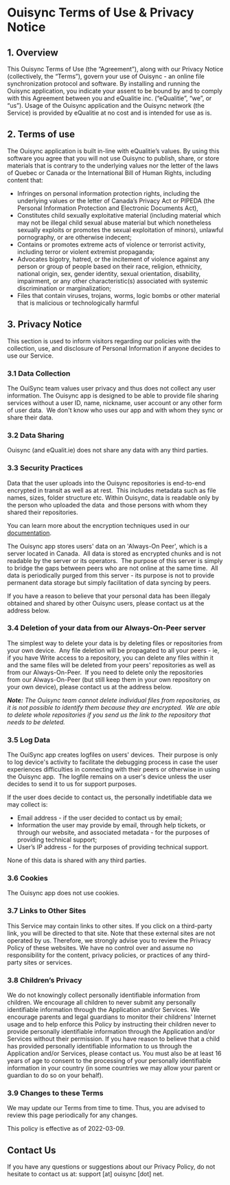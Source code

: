# Ouisync Terms of Use & Privacy Notice

## 1. Overview
This Ouisync Terms of Use (the “Agreement”), along with our Privacy Notice (collectively, the “Terms”), govern your use of Ouisync - an online file synchronization protocol and software.
By installing and running the Ouisync application, you indicate your assent to be bound by and to comply with this Agreement between you and eQualitie inc. (“eQualitie”, “we”, or “us”). Usage of the Ouisync application and the Ouisync network (the Service) is provided by eQualitie at no cost and is intended for use as is.

## 2. Terms of use
The Ouisync application is built in-line with eQualitie’s values. By using this software you agree that you will not use Ouisync to publish, share, or store materials that is contrary to the underlying values nor the letter of the laws of Quebec or Canada or the International Bill of Human Rights, including content that:
* Infringes on personal information protection rights, including the underlying values or the letter of Canada’s Privacy Act or PIPEDA (the Personal Information Protection and Electronic Documents Act),
* Constitutes child sexually exploitative material (including material which may not be illegal child sexual abuse material but which nonetheless sexually exploits or promotes the sexual exploitation of minors), unlawful pornography, or are otherwise indecent;
* Contains or promotes extreme acts of violence or terrorist activity, including terror or violent extremist propaganda;
* Advocates bigotry, hatred, or the incitement of violence against any person or group of people based on their race, religion, ethnicity, national origin, sex, gender identity, sexual orientation, disability, impairment, or any other characteristic(s) associated with systemic discrimination or marginalization;
* Files that contain viruses, trojans, worms,  logic bombs or other material that is malicious or technologically harmful
 
## 3. Privacy Notice

This section is used to inform visitors regarding our policies with the collection, use, and disclosure of Personal Information if anyone decides to use our Service.
### 3.1 Data Collection
The OuiSync team values user privacy and thus does not collect any user information. 
The Ouisync app is designed to be able to provide file sharing services without a user ID, name, nickname, user account or any other form of user data.  We don't know who uses our app and with whom they sync or share their data.  

### 3.2 Data Sharing
Ouisync (and eQualit.ie) does not share any data with any third parties.  

### 3.3 Security Practices
Data that the user uploads into the Ouisync repositories is end-to-end encrypted in transit as well as at rest.  This includes metadata such as file names, sizes, folder structure etc. Within Ouisync, data is readable only by the person who uploaded the data  and those persons with whom they shared their repositories.  

You can learn more about the encryption techniques used in our [documentation](https://github.com/equalitie/ouisync/blob/master/doc/paper.md).

The Ouisync app stores users' data on an 'Always-On Peer', which is a server located in Canada.  All data is stored as encrypted chunks and is not readable by the server or its operators.  The purpose of this server is simply to bridge the gaps between peers who are not online at the same time.  All data is periodically purged from this server - its purpose is not to provide permanent data storage but simply facilitation of data syncing by peers.

If you have a reason to believe that your personal data has been illegaly obtained and shared by other Ouisync users, please contact us at the address below.

### 3.4 Deletion of your data from our Always-On-Peer server
The simplest way to delete your data is by deleting files or repositories from your own device.  Any file deletion will be propagated to all your peers - ie, if you have Write access to a repository, you can delete any files within it and the same files will be deleted from your peers' repositories as well as from our Always-On-Peer.  If you need to delete only the repositories from our Always-On-Peer (but still keep them in your own repository on your own device), please contact us at the address below.

***Note:** The Ouisync team cannot delete individual files from repositories, as it is not possible to identify them because they are encrypted.  We are able to delete whole repositories if you send us the link to the repository that needs to be deleted.*

### 3.5 Log Data
The OuiSync app creates logfiles on users' devices.  Their purpose is only to log device's activity to facilitate the debugging process in case the user experiences difficulties in connecting with their peers or otherwise in using the Ouisync app.  The logfile remains on a user's device unless the user decides to send it to us for support purposes.

If the user does decide to contact us, the personally indetifiable data we may collect is: 
* Email address - if the user decided to contact us by email;
* Information the user may provide by email, through help tickets, or through our website, and associated metadata - for the purposes of providing technical support;
* User’s IP address - for the purposes of providing technical support.

None of this data is shared with any third parties.  

### 3.6 Cookies
The Ouisync app does not use cookies.

### 3.7 Links to Other Sites
This Service may contain links to other sites. If you click on a third-party link, you will be directed to that site. Note that these external sites are not operated by us. Therefore, we strongly advise you to review the Privacy Policy of these websites. We have no control over and assume no responsibility for the content, privacy policies, or practices of any third-party sites or services.

### 3.8 Children’s Privacy
We do not knowingly collect personally identifiable information from children. We encourage all children to never submit any personally identifiable information through the Application and/or Services. We encourage parents and legal guardians to monitor their childrens' Internet usage and to help enforce this Policy by instructing their children never to provide personally identifiable information through the Application and/or Services without their permission. If you have reason to believe that a child has provided personally identifiable information to us through the Application and/or Services, please contact us. You must also be at least 16 years of age to consent to the processing of your personally identifiable information in your country (in some countries we may allow your parent or guardian to do so on your behalf).

### 3.9 Changes to these Terms
We may update our Terms from time to time. Thus, you are advised to review this page periodically for any changes. 

This policy is effective as of 2022-03-09.

## Contact Us
If you have any questions or suggestions about our Privacy Policy, do not hesitate to contact us at: support [at] ouisync [dot] net.
